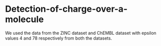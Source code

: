 # Detection-of-charge-over-a-molecule
We used the data from the ZINC dataset and ChEMBL dataset with epsilon values 4 and 78 respectively from both the datasets.
